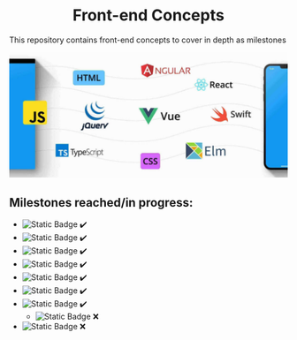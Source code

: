 <h1 align="center">Front-end Concepts</h1>

This repository contains front-end concepts to cover in depth as milestones

<img src="resources/frontend.jpeg">

## Milestones reached/in progress:

* ![Static Badge](https://img.shields.io/badge/HTML5-%23E34F26?style=flat-square&logo=html5&logoColor=white)
 :heavy_check_mark:
* ![Static Badge](https://img.shields.io/badge/CSS-white?style=flat-square&logo=css3&logoColor=%231572B6)
 :heavy_check_mark:
* ![Static Badge](https://img.shields.io/badge/JavaScript-%23F7DF1E?style=flat-square&logo=javascript&logoColor=black)
 :heavy_check_mark:
* ![Static Badge](https://img.shields.io/badge/TypeScript-white?style=flat-square&logo=typescript&logoColor=%233178C6)
 :heavy_check_mark:
* ![Static Badge](https://img.shields.io/badge/Tailwind-%2306B6D4?style=flat-square&logo=tailwindcss&logoColor=white)
 :heavy_check_mark:
* ![Static Badge](https://img.shields.io/badge/svelte-svelte?style=flat-square&logo=svelte&logoColor=white&color=%23FF3E00)
 :heavy_check_mark:
* ![Static Badge](https://img.shields.io/badge/React-black?style=flat-square&logo=react&logoColor=%2361DAFB)
 :heavy_check_mark:
  * ![Static Badge](https://img.shields.io/badge/Next.js-black?style=flat-square&logo=nextdotjs&logoColor=white)
 :x:
* ![Static Badge](https://img.shields.io/badge/Vue.js-teal?style=flat-square&logo=vuedotjs&logoColor=%234FC08D)
 :x:

<!-- 
## To disable CS50 default actions

"git.enableSmartCommit": false,
"git.autofetch": false,
"git.autoCommit": "none",
"git.enableCommitSigning": false -->
